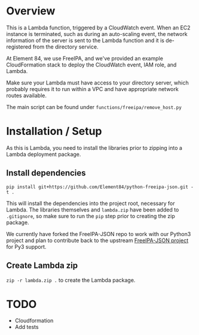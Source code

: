 # Overview

This is a Lambda function, triggered by a CloudWatch event. When an EC2 instance is terminated, such as during an auto-scaling event, the network information of the server is sent to the Lambda function and it is de-registered from the directory service.

At Element 84, we use FreeIPA, and we've provided an example CloudFormation stack to deploy the CloudWatch event, IAM role, and Lambda.

Make sure your Lambda must have access to your directory server, which probably requires it to run within a VPC and have appropriate network routes available.

The main script can be found under `functions/freeipa/remove_host.py`

# Installation / Setup
As this is Lambda, you need to install the libraries prior to zipping into a Lambda deployment package.

## Install dependencies
`pip install git+https://github.com/Element84/python-freeipa-json.git -t .` 

This will install the dependencies into the project root, necessary for Lambda.  The libraries themselves and `lambda.zip` have been added to `.gitignore`, so make sure to run the `pip` step prior to creating the zip package.

We currently have forked the FreeIPA-JSON repo to work with our Python3 project and plan to contribute back to the upstream [FreeIPA-JSON project](https://github.com/nordnet/python-freeipa-json) for Py3 support.

## Create Lambda zip
`zip -r lambda.zip .` to create the Lambda package.

# TODO

* Cloudformation
* Add tests
